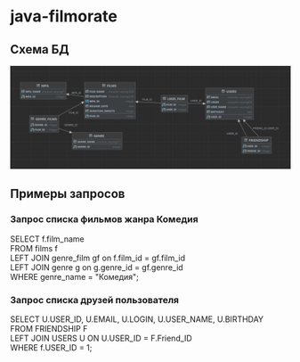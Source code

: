 # java-filmorate
## Схема БД
![Схема БД](src/main/resources/filmorate_DB.jpg)

## Примеры запросов
### Запрос списка фильмов жанра Комедия
SELECT f.film_name  
FROM films f  
LEFT JOIN genre_film gf on f.film_id = gf.film_id  
LEFT JOIN genre g on g.genre_id = gf.genre_id  
WHERE genre_name = "Комедия";  
  
### Запрос списка друзей пользователя 
SELECT U.USER_ID, U.EMAIL, U.LOGIN, U.USER_NAME, U.BIRTHDAY  
FROM FRIENDSHIP F  
LEFT JOIN USERS U ON U.USER_ID = F.Friend_ID  
WHERE f.USER_ID = 1;  



